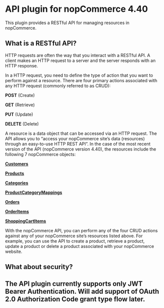 # API plugin for nopCommerce 4.40

This plugin provides a RESTful API for managing resources in nopCommerce.

## What is a RESTful API?


HTTP requests are often the way that you interact with a RESTful API.
A client makes an HTTP request to a server and the server responds with an HTTP response.

In a HTTP request, you need to define the type of action that you want to perform against a resource. There are four primary actions associated with any HTTP request (commonly referred to as CRUD):

**POST** (Create)

**GET** (Retrieve)

**PUT** (Update)

**DELETE** (Delete)

A resource is a data object that can be accessed via an HTTP request. The API allows you to “access your nopCommerce site’s data (resources) through an easy-to-use HTTP REST API”. In the case of the most recent version of the API (nopCommerce version 4.40), the resources include the following 7 nopCommerce objects:

[**Customers**](Customers.md)

[**Products**](Products.md)

[**Categories**](Categories.md)

[**ProductCategoryMappings**](ProductCategoryMappings.md)

[**Orders**](Orders.md)

[**OrderItems**](OrderItems.md)

[**ShoppingCartItems**](ShoppingCartItems.md)

With the nopCommerce API, you can perform any of the four CRUD actions against any of your nopCommerce site’s resources listed above. For example, you can use the API to create a product, retrieve a product, update a product or delete a product associated with your nopCommerce website.

## What about security?

## The API plugin currently supports only JWT Bearer Authentication. Will add support of OAuth 2.0 Authorization Code grant type flow later.
